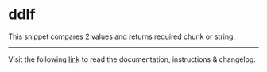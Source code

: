 # ddIf

This snippet compares 2 values and returns required chunk or string.
___
Visit the following [link](http://code.divandesign.biz/modx/ddif) to read the documentation, instructions & changelog.